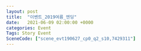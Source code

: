 ```yaml
---
layout: post
title:  "이벤트_2019여름_엔딩"
date:   2021-06-09 02:00:00 +0000
categories: Event
Tags: Story Event
SceneCode: ["scene_evt190627_cp0_q2_s10,7429311"]
---
```

